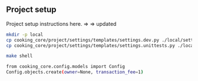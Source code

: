 ## Project setup

Project setup instructions here. => => updated 

```bash
mkdir -p local
cp cooking_core/project/settings/templates/settings.dev.py ./local/settings.dev.py
cp cooking_core/project/settings/templates/settings.unittests.py ./local/settings.unittests.py
```

```bash
make shell

from cooking_core.config.models import Config
Config.objects.create(owner=None, transaction_fee=1)
```
